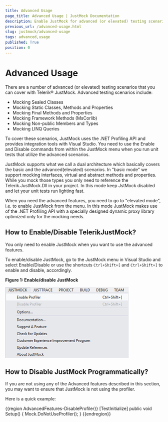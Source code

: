 ```yaml
---
title: Advanced Usage
page_title: Advanced Usage | JustMock Documentation
description: Enable JustMock for advanced (or elevated) testing scenarios
previous_url: /advanced-usage.html
slug: justmock/advanced-usage
tags: advanced,usage
published: True
position: 0
---
```


# Advanced Usage

There are a number of advanced (or elevated) testing scenarios that you can cover with Telerik® JustMock. Advanced testing scenarios include: 

* Mocking Sealed Classes
* Mocking Static Classes, Methods and Properties
* Mocking Final Methods and Properties
* Mocking Framework Methods (MsCorlib)
* Mocking Non-public Members and Types
* Mocking LINQ Queries

To cover these scenarios, JustMock uses the .NET Profiling API and provides integration tools with Visual Studio. You need to use the Enable and Disable commands from within the JustMock menu when you run unit tests that utilize the advanced scenarios.

JustMock supports what we call a dual architecture which basically covers the basic and the advanced(elevated) scenarios. In "basic mode" we support mocking interfaces, virtual and abstract methods and properties. While you mock those types you only need to reference the Telerik.JustMock.Dll in your project. In this mode keep JstMock disabled and let your unit tests run lighting fast.

When you need the advanced features, you need to go to "elevated mode", i.e. to enable JustMock from the menu. In this mode JustMock makes use of the .NET Profiling API with a specially designed dynamic proxy library optimized only for the mocking needs.

## How to Enable/Disable TelerikJustMock?

You only need to enable JustMock when you want to use the advanced features.

To enable/disable JustMock, go to the JustMock menu in Visual Studio and select Enable/Disable or use the shortcuts `Ctrl+Shift+[` and `Ctrl+Shift+]` to enable and disable, accordingly. 

**Figure 1: Enable/disable JustMock**

![Enable/Disable JustMock](images/EnableDisableJustMock.png)

## How to Disable JustMock Programmatically?

If you are not using any of the Advanced features described in this section, you may want to ensure that JustMock is not using the profiler.

Here is a quick example:

{{region AdvancedFeatures-DisableProfiler}}
	[TestInitialize]
	public void Setup()
	{
	    Mock.DoNotUseProfiler();
	}
{{endregion}}
